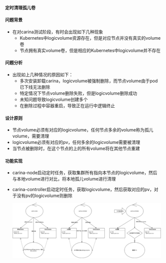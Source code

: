 #### 定时清理孤儿卷

#### 问题背景

- 在对carina测试阶段，有时会出现如下几种现象
  - Kubernetes中logicvolume资源存在，但是对应节点并没有真实的volume卷
  - 节点拥有真实volume卷，但是相应的Kubernetes中logicvolume并不存在

#### 问题分析

- 出现如上几种情况的原因如下：
  - 多次安装卸载carina，logicvolume被强制删除，而节点volume由于pod已下线无法删除
  - 特定情况下节点volume删除失败，但是logicvolume删除成功
  - 未知问题导致logicvolume创建多个
  - 在删除过程中容器重启，导致正在运行中逻辑终止

#### 设计原则

- 节点volume必须有对应的logicvolume，任何节点多余的volume称为孤儿volume，需要清理
- logicvolume必须有对应的pv，任何多余的logicvolume需要被清理
- 当节点被删除时，在这个节点的上的所有volume将在其他节点重建

#### 功能实现

- carina-node启动定时任务，获取集群所有指向本节点的logicvolume，然后与本地volume进行对比，将本地孤儿volume进行清理
- carina-controller启动定时任务，获取logicvolume，然后获取对应的pv，对于没有pv的logicvolume则删除

  ![csi-troubleshoot](../img/csi-troubleshoot.png)
